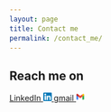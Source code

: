```yaml
---
layout: page
title: Contact me
permalink: /contact_me/
---
```



## Reach me on

<a href="https://www.linkedin.com/in/rojas-bustos-juan-pablo/">
    LinkedIn <img src="/images/linkedin.png" width=15 heigth=15/> </a> 
    
<a href="mailto:jprojas9206@gmail.com"> 
    gmail <img src="/images/gmail.jpg" width=15 height=15/>
</a>
